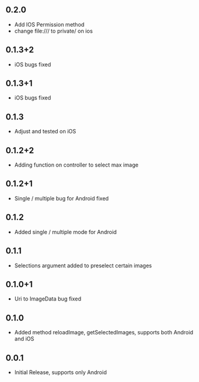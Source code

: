 ## 0.2.0

* Add IOS Permission method
* change file:/// to private/ on ios

## 0.1.3+2

* iOS bugs fixed

## 0.1.3+1

* iOS bugs fixed

## 0.1.3

* Adjust and tested on iOS

## 0.1.2+2

* Adding function on controller to select max image

## 0.1.2+1

* Single / multiple bug for Android fixed

## 0.1.2

* Added single / multiple mode for Android

## 0.1.1

* Selections argument added to preselect certain images

## 0.1.0+1

* Uri to ImageData bug fixed

## 0.1.0

* Added method reloadImage, getSelectedImages, supports both Android and iOS

## 0.0.1

* Initial Release, supports only Android
